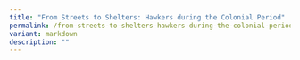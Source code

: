 ```yaml
---
title: "From Streets to Shelters: Hawkers during the Colonial Period"
permalink: /from-streets-to-shelters-hawkers-during-the-colonial-period/
variant: markdown
description: ""
---
```

